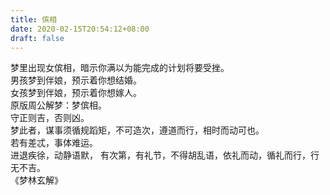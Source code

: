 ```yaml
---
title: 傧相
date: 2020-02-15T20:54:12+08:00
draft: false
---
```


梦里出现女傧相，暗示你满以为能完成的计划将要受挫。<br>
男孩梦到伴娘，预示着你想结婚。<br>
女孩梦到伴娘，预示着你想嫁人。<br>
原版周公解梦：梦傧相。<br>
守正则吉，否则凶。<br>
梦此者，谋事须循规蹈矩，不可造次，遵道而行，相时而动可也。<br>
若有差忒，事体难运。<br>
进退疾徐，动静语默， 有次第，有礼节，不得胡乱语，依礼而动，循礼而行，行无不吉。<br>
《梦林玄解》
